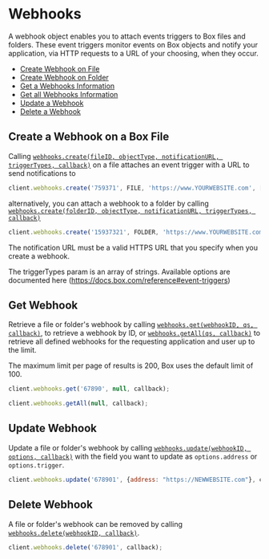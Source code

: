 Webhooks
========

A webhook object enables you to attach events triggers to Box files and folders. These
event triggers monitor events on Box objects and notify your application, via HTTP
requests to a URL of your choosing, when they occur.

* [Create Webhook on File](#create-a-file-webhook)
* [Create Webhook on Folder](#create-a-folder-webhook)
* [Get a Webhooks Information](#get-a-webhooks-information)
* [Get all Webhooks Information](#get-all-webhooks-information)
* [Update a Webhook](#update-a-webhook)
* [Delete a Webhook](#delete-a-webhook)

Create a Webhook on a Box File
------------------------------

Calling
[`webhooks.create(fileID, objectType, notificationURL, triggerTypes, callback)`](http://opensource.box.com/box-node-sdk/Webhooks.html#create)
on a file attaches an event trigger with a URL to send notifications to

```js
client.webhooks.create('759371', FILE, 'https://www.YOURWEBSITE.com', [webhookTriggerType.FILE.UPLOADED, webhookTriggerType.FILE.DOWNLOADED], callback)
```

alternatively, you can attach a webhook to a folder by calling
[`webhooks.create(folderID, objectType, notificationURL, triggerTypes, callback)`](http://opensource.box.com/box-node-sdk/Webhooks.html#create)

```js
client.webhooks.create('15937321', FOLDER, 'https://www.YOURWEBSITE.com', [webhookTriggerType.FOLDER.CREATED, webhookTriggerType.FOLDER.DOWNLOADED], callback)
```

The notification URL must be a valid HTTPS URL that you specify when you create a
webhook.

The triggerTypes param is an array of strings. Available options are documented here
(https://docs.box.com/reference#event-triggers)


Get Webhook
-----------

Retrieve a file or folder's webhook by calling
[`webhooks.get(webhookID, qs, callback)`](http://opensource.box.com/box-node-sdk/Webhooks.html#get),
to retrieve a webhook by ID, or
[`webhooks.getAll(qs, callback)`](http://opensource.box.com/box-node-sdk/Webhooks.html#getAll)
to retrieve all defined webhooks for the requesting application and user up to the limit.

The maximum limit per page of results is 200, Box uses the default limit of 100.

```js
client.webhooks.get('67890', null, callback);
```

```js
client.webhooks.getAll(null, callback);
```

Update Webhook
---------------

Update a file or folder's webhook by calling
[`webhooks.update(webhookID, options, callback)`](http://opensource.box.com/box-node-sdk/Webhooks.html#update)
with the field you want to update as `options.address` or `options.trigger`.

```js
client.webhooks.update('678901', {address: "https://NEWWEBSITE.com"}, callback);
```

Delete Webhook
---------------

A file or folder's webhook can be removed by calling
[`webhooks.delete(webhookID, callback)`](http://opensource.box.com/box-node-sdk/Webhooks.html#delete).

```js
client.webhooks.delete('678901', callback);
```
